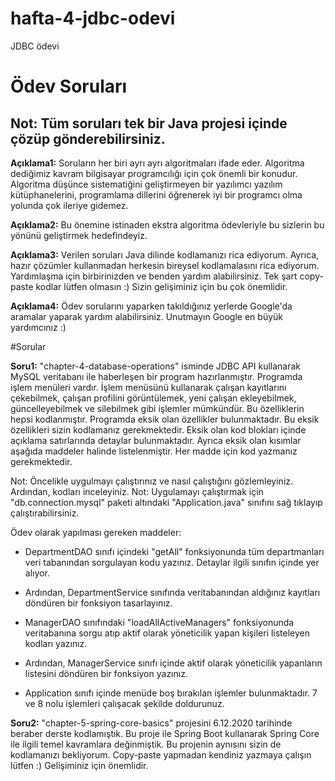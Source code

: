 # hafta-4-jdbc-odevi
JDBC ödevi

# Ödev Soruları

## Not: Tüm soruları tek bir Java projesi içinde çözüp gönderebilirsiniz.

**Açıklama1:** Soruların her biri ayrı ayrı algoritmaları ifade eder. Algoritma dediğimiz kavram bilgisayar programcılığı için çok önemli bir konudur.
Algoritma düşünce sistematiğini geliştirmeyen bir yazılımcı yazılım kütüphanelerini, programlama dillerini öğrenerek iyi bir programcı olma yolunda çok ileriye gidemez.

**Açıklama2:** Bu önemine istinaden ekstra algoritma ödevleriyle bu sizlerin bu yönünü geliştirmek hedefindeyiz.

**Açıklama3:** Verilen soruları Java dilinde kodlamanızı rica ediyorum. Ayrıca, hazır çözümler kullanmadan herkesin bireysel kodlamalasını rica ediyorum.
Yardımlaşma için birbirinizden ve benden yardım alabilirsiniz. Tek şart copy-paste kodlar lütfen olmasın :) Sizin gelişiminiz için bu çok önemlidir.

**Açıklama4:** Ödev sorularını yaparken takıldığınız yerlerde Google'da aramalar yaparak yardım alabilirsiniz. Unutmayın Google en büyük yardımcınız :)

#Sorular

**Soru1:** "chapter-4-database-operations" isminde JDBC API kullanarak MySQL veritabanı ile haberleşen bir program hazırlanmıştır. Programda işlem menüleri vardır. İşlem menüsünü kullanarak çalışan kayıtlarını çekebilmek, çalışan profilini görüntülemek, yeni çalışan ekleyebilmek, güncelleyebilmek ve silebilmek gibi işlemler mümkündür. Bu özelliklerin hepsi kodlanmıştır. Programda eksik olan özellikler bulunmaktadır. Bu eksik özellikleri sizin kodlamanız gerekmektedir. Eksik olan kod blokları içinde açıklama satırlarında detaylar bulunmaktadır. Ayrıca eksik olan kısımlar aşağıda maddeler halinde listelenmiştir. Her madde için kod yazmanız gerekmektedir.

Not: Öncelikle uygulmayı çalıştırınız ve nasıl çalıştığını gözlemleyiniz. Ardından, kodları inceleyiniz.
Not: Uygulamayı çalıştırmak için "db.connection.mysql" paketi altındaki "Application.java" sınıfını sağ tıklayıp çalıştırabilirsiniz.

Ödev olarak yapılması gereken maddeler:

* DepartmentDAO sınıfı içindeki "getAll" fonksiyonunda tüm departmanları veri tabanından sorgulayan kodu yazınız. Detaylar ilgili sınıfın içinde yer alıyor.

* Ardından, DepartmentService sınıfında veritabanından aldığınız kayıtları döndüren bir fonksiyon tasarlayınız.

* ManagerDAO sınıfındaki "loadAllActiveManagers" fonksiyonunda veritabanına sorgu atıp aktif olarak yöneticilik yapan kişileri listeleyen kodları yazınız.

* Ardından, ManagerService sınıfı içinde aktif olarak yöneticilik yapanların listesini döndüren bir fonksiyon yazınız.

* Application sınıfı içinde menüde boş bırakılan işlemler bulunmaktadır. 7 ve 8 nolu işlemleri çalışacak şekilde doldurunuz.


**Soru2:** "chapter-5-spring-core-basics" projesini 6.12.2020 tarihinde beraber derste kodlamıştık. Bu proje ile Spring Boot kullanarak Spring Core ile ilgili temel kavramlara değinmiştik. Bu projenin aynısını sizin de kodlamanızı bekliyorum. Copy-paste yapmadan kendiniz yazmaya çalışın lütfen :) Gelişiminiz için önemlidir.
